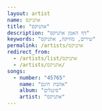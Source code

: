 ```yaml
---
layout: artist
name: אתניקס
title: "אתניקס"
description: "דף האמן אתניקס"
keywords: "שירים, מוזיקה, אתניקס"
permalink: /artists/אתניקס
redirect_from:
  - /artists/list/אתניקס
  - /artists/אתניקס/
songs:
  - number: "45765"
    name: "אהבת חינם"
    album: "סינגלים"
    artist: "אתניקס"
---
```

